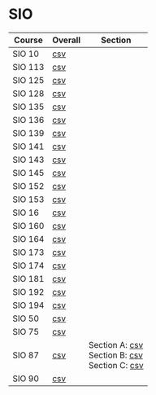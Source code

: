 # SIO

| Course | Overall | Section |
| ------ | ------- | ------- |
| SIO 10 | [csv](https://github.com/UCSD-Historical-Enrollment-Data/2024Spring/blob/main/overall/SIO%2010.csv) |  |
| SIO 113 | [csv](https://github.com/UCSD-Historical-Enrollment-Data/2024Spring/blob/main/overall/SIO%20113.csv) |  |
| SIO 125 | [csv](https://github.com/UCSD-Historical-Enrollment-Data/2024Spring/blob/main/overall/SIO%20125.csv) |  |
| SIO 128 | [csv](https://github.com/UCSD-Historical-Enrollment-Data/2024Spring/blob/main/overall/SIO%20128.csv) |  |
| SIO 135 | [csv](https://github.com/UCSD-Historical-Enrollment-Data/2024Spring/blob/main/overall/SIO%20135.csv) |  |
| SIO 136 | [csv](https://github.com/UCSD-Historical-Enrollment-Data/2024Spring/blob/main/overall/SIO%20136.csv) |  |
| SIO 139 | [csv](https://github.com/UCSD-Historical-Enrollment-Data/2024Spring/blob/main/overall/SIO%20139.csv) |  |
| SIO 141 | [csv](https://github.com/UCSD-Historical-Enrollment-Data/2024Spring/blob/main/overall/SIO%20141.csv) |  |
| SIO 143 | [csv](https://github.com/UCSD-Historical-Enrollment-Data/2024Spring/blob/main/overall/SIO%20143.csv) |  |
| SIO 145 | [csv](https://github.com/UCSD-Historical-Enrollment-Data/2024Spring/blob/main/overall/SIO%20145.csv) |  |
| SIO 152 | [csv](https://github.com/UCSD-Historical-Enrollment-Data/2024Spring/blob/main/overall/SIO%20152.csv) |  |
| SIO 153 | [csv](https://github.com/UCSD-Historical-Enrollment-Data/2024Spring/blob/main/overall/SIO%20153.csv) |  |
| SIO 16 | [csv](https://github.com/UCSD-Historical-Enrollment-Data/2024Spring/blob/main/overall/SIO%2016.csv) |  |
| SIO 160 | [csv](https://github.com/UCSD-Historical-Enrollment-Data/2024Spring/blob/main/overall/SIO%20160.csv) |  |
| SIO 164 | [csv](https://github.com/UCSD-Historical-Enrollment-Data/2024Spring/blob/main/overall/SIO%20164.csv) |  |
| SIO 173 | [csv](https://github.com/UCSD-Historical-Enrollment-Data/2024Spring/blob/main/overall/SIO%20173.csv) |  |
| SIO 174 | [csv](https://github.com/UCSD-Historical-Enrollment-Data/2024Spring/blob/main/overall/SIO%20174.csv) |  |
| SIO 181 | [csv](https://github.com/UCSD-Historical-Enrollment-Data/2024Spring/blob/main/overall/SIO%20181.csv) |  |
| SIO 192 | [csv](https://github.com/UCSD-Historical-Enrollment-Data/2024Spring/blob/main/overall/SIO%20192.csv) |  |
| SIO 194 | [csv](https://github.com/UCSD-Historical-Enrollment-Data/2024Spring/blob/main/overall/SIO%20194.csv) |  |
| SIO 50 | [csv](https://github.com/UCSD-Historical-Enrollment-Data/2024Spring/blob/main/overall/SIO%2050.csv) |  |
| SIO 75 | [csv](https://github.com/UCSD-Historical-Enrollment-Data/2024Spring/blob/main/overall/SIO%2075.csv) |  |
| SIO 87 | [csv](https://github.com/UCSD-Historical-Enrollment-Data/2024Spring/blob/main/overall/SIO%2087.csv) | Section A: [csv](https://github.com/UCSD-Historical-Enrollment-Data/2024Spring/blob/main/section/SIO%2087_A.csv)<br>Section B: [csv](https://github.com/UCSD-Historical-Enrollment-Data/2024Spring/blob/main/section/SIO%2087_B.csv)<br>Section C: [csv](https://github.com/UCSD-Historical-Enrollment-Data/2024Spring/blob/main/section/SIO%2087_C.csv) |
| SIO 90 | [csv](https://github.com/UCSD-Historical-Enrollment-Data/2024Spring/blob/main/overall/SIO%2090.csv) |  |
